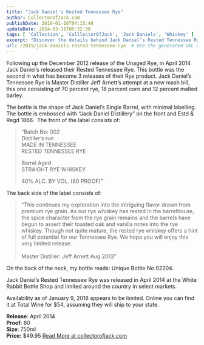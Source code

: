 ```yaml
---
title: "Jack Daniel's Rested Tennessee Rye"
author: CollectorOfJack.com
publishDate: 2019-01-10T04:15:40
updateDate: 2024-03-11T06:32:38
tags: [ 'Collection', 'ColllectorOfJack', 'Jack Daniels', 'Whiskey' ]
excerpt: "Discover the details behind Jack Daniel’s Rested Tennessee Rye release in April 2014. Master Distiller Jeff Arnett crafted this straight rye whiskey with a unique mash bill for an intriguing flavor profile. Limited availability, priced at $49."
url: /2019/jack-daniels-rested-tennessee-rye  # Use the generated URL with year
---
```

<p>Following up the December 2012 release of the Unaged Rye, in April 2014 Jack Daniel’s released their Rested Tennessee Rye. This bottle was the second in what has become 3 releases of their Rye product. Jack Daniel’s Tennessee Rye is Master Distiller Jeff Arnett’s attempt at a new mash bill, this one consisting of 70 percent rye, 18 percent corn and 12 percent malted barley. </p><p>The bottle is the shape of Jack Daniel’s Single Barrel, with minimal labelling. The bottle is embossed with “Jack Daniel Distillery” on the front and Estd &amp; Regd 1866.&nbsp; The front of the label consists of:</p><blockquote><p>“Batch No: 002<br />Distiller’s run<br />MADE IN TENNESSEE<br />RESTED TENNESSEE RYE</p><p>Barrel Aged<br />STRAIGHT RYE WHISKEY</p><p>40% ALC. BY VOL. (80 PROOF)”</p></blockquote><p>The back side of the label consists of:</p><blockquote><p>“This continues my exploration into the intriguing flavor drawn from premium rye grain. As our rye whiskey has rested in the barrelhouse, the spice character from the rye grain remains and the barrels have begun to assert their toasted oak and vanilla notes into the rye whiskey. Though not quite mature, the rested rye whiskey offers a hint of full potential for our Tennessee Rye. We hope you will enjoy this very limited release.<br /><br />Master Distiller: Jeff Arnett Aug 2013”</p></blockquote><p>On the back of the neck, my bottle reads: Unique Bottle No 02204.</p><p>Jack Daniel’s Rested Tennessee Rye was released in April 2014 at the White Rabbit Bottle Shop and limited around the country in select markets. </p><p>Availability as of January 9, 2018 appears to be limited. Online you can find it at Total Wine for $54, assuming they will ship to your state.</p><p><strong>Release</strong>: April 2014<br /><strong>Proof</strong>: 80<br /><strong>Size</strong>: 750ml<br /><strong>Price:</strong> $49.95 <a href="https://collectorofjack.com/JackDanielsRestedTennesseeRye">Read More at collectorofjack.com</a>


